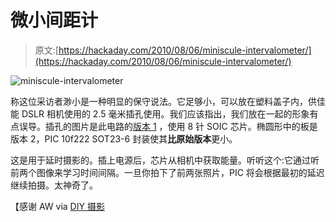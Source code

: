 # 微小间距计

> 原文:[https://hackaday.com/2010/08/06/miniscule-intervalometer/](https://hackaday.com/2010/08/06/miniscule-intervalometer/)

![](../Images/c2b3cf1cb612570aa29cc6bfacca6641.png "miniscule-intervalometer")

称这位采访者渺小是一种明显的保守说法。它足够小，可以放在塑料盖子内，供佳能 DSLR 相机使用的 2.5 毫米插孔使用。我们应该指出，我们放在一起的形象有点误导。插孔的图片是此电路的[版本 1](http://cms.diodenring.de/electronic/microcontroller/81-intervalltimer) ，使用 8 针 SOIC 芯片。椭圆形中的板是版本 2，PIC 10f222 SOT23-6 封装使其**比原始版本**更小。

这是用于延时摄影的。插上电源后，芯片从相机中获取能量。听听这个:它通过听前两个图像来学习时间间隔。一旦你拍下了前两张照片，PIC 将会根据最初的延迟继续拍摄。太神奇了。

【感谢 AW via [DIY 摄影](http://www.diyphotography.net/the-smallest-intervalometer-in-the-world)